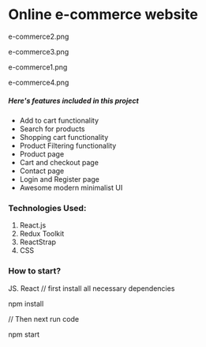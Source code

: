 
# Online e-commerce website 
e-commerce2.png

e-commerce3.png

e-commerce1.png

e-commerce4.png

##### Here's features included in this project

- Add to cart functionality
- Search for products
- Shopping cart functionality
- Product Filtering functionality
- Product page
- Cart and checkout page
- Contact page
- Login and Register page
- Awesome modern minimalist UI

### Technologies Used:


1. React.js
2. Redux Toolkit
3. ReactStrap
4. CSS

### How to start?



JS. React
// first install all necessary dependencies

npm install 

// Then  next run code

npm start

